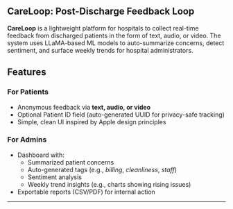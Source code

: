 <h2>CareLoop: Post-Discharge Feedback Loop</h2>
<b>CareLoop</b> is a lightweight platform for hospitals to collect real-time feedback from discharged patients in the form of text, audio, or video. The system uses LLaMA-based ML models to auto-summarize concerns, detect sentiment, and surface weekly trends for hospital administrators.
<br/>

## Features

### For Patients
- Anonymous feedback via **text, audio, or video**
- Optional Patient ID field (auto-generated UUID for privacy-safe tracking)
- Simple, clean UI inspired by Apple design principles

### For Admins
- Dashboard with:
  - Summarized patient concerns
  - Auto-generated tags (e.g., *billing*, *cleanliness*, *staff*)
  - Sentiment analysis
  - Weekly trend insights (e.g., charts showing rising issues)
- Exportable reports (CSV/PDF) for internal action

---

